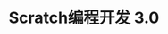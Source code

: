 ﻿---
id: 196
title: "Scratch编程开发 3.0"
weight: 196
version: "3.0"
updateTime: "2022-09-23T16:57:24"
debName: "http://113.24.212.22:8090/upload/file/scratch-loongson_3.0.0-5_loongarch64.deb"
debSize: "260.5 MB"
command: "/opt/scratch-ls-3.0.0/scratch-gui"
compatibility: 3
---
